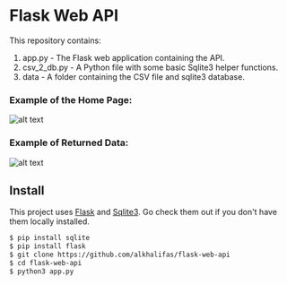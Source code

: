 # Flask Web API

This repository contains:
1. app.py - The Flask web application containing the API.
2. csv_2_db.py - A Python file with some basic Sqlite3 helper functions.
3. data - A folder containing the CSV file and sqlite3 database.

### Example of the Home Page:
![alt text](https://github.com/alkhalifas/flask-web-api/blob/master/media/home.PNG?raw=true)

### Example of Returned Data:
![alt text]()

## Install

This project uses [Flask](https://pypi.org/project/Flask/) and [Sqlite3](https://pypi.org/project/pysqlite/). Go check them out if you don't have them locally installed.

```sh
$ pip install sqlite
$ pip install flask
$ git clone https://github.com/alkhalifas/flask-web-api
$ cd flask-web-api
$ python3 app.py
```
